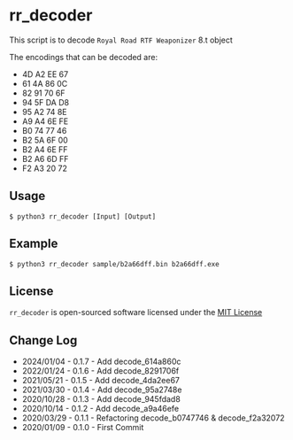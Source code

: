 
# rr_decoder
This script is to decode `Royal Road RTF Weaponizer` 8.t object

The encodings that can be decoded are:
- 4D A2 EE 67
- 61 4A 86 0C
- 82 91 70 6F
- 94 5F DA D8
- 95 A2 74 8E
- A9 A4 6E FE
- B0 74 77 46
- B2 5A 6F 00
- B2 A4 6E FF
- B2 A6 6D FF
- F2 A3 20 72

## Usage
```
$ python3 rr_decoder [Input] [Output]
```

## Example
```
$ python3 rr_decoder sample/b2a66dff.bin b2a66dff.exe
```

## License
`rr_decoder` is open-sourced software licensed under the [MIT License](LICENSE)

## Change Log
- 2024/01/04 - 0.1.7 - Add decode_614a860c
- 2022/01/24 - 0.1.6 - Add decode_8291706f
- 2021/05/21 - 0.1.5 - Add decode_4da2ee67
- 2021/03/30 - 0.1.4 - Add decode_95a2748e
- 2020/10/28 - 0.1.3 - Add decode_945fdad8
- 2020/10/14 - 0.1.2 - Add decode_a9a46efe
- 2020/03/29 - 0.1.1 - Refactoring decode_b0747746 & decode_f2a32072
- 2020/01/09 - 0.1.0 - First Commit
